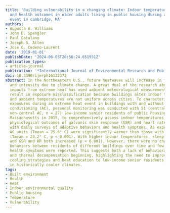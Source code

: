 ```yaml
---
title: 'Building vulnerability in a changing climate: Indoor temperature exposures
  and health outcomes in older adults living in public housing during an extreme heat
  event in cambridge, MA'
authors:
- Augusta A. Williams
- John D. Spengler
- Paul Catalano
- Joseph G. Allen
- Jose G. Cedeno-Laurent
date: '2019-01-01'
publishDate: '2024-06-05T20:56:24.651931Z'
publication_types:
- article-journal
publication: '*International Journal of Environmental Research and Public Health*'
doi: 10.3390/ijerph16132373
abstract: In the Northeastern U.S., future heatwaves will increase in frequency, duration,
  and intensity due to climate change. A great deal of the research about the health
  impacts from extreme heat has used ambient meteorological measurements, which can
  result in exposure misclassification because buildings alter indoor temperatures
  and ambient temperatures are not uniform across cities. To characterize indoor temperature
  exposures during an extreme heat event in buildings with and without central air
  conditioning (AC), personal monitoring was conducted with 51 (central AC, n = 24;
  non-central AC, n = 27) low-income senior residents of public housing in Cambridge,
  Massachusetts in 2015, to comprehensively assess indoor temperatures, sleep, and
  physiological outcomes of galvanic skin response (GSR) and heart rate (HR), along
  with daily surveys of adaptive behaviors and health symptoms. As expected, non-central
  AC units (Tmean = 25.6° C) were significantly warmer than those with central AC
  (Tmean = 23.2° C, p < 0.001). With higher indoor temperatures, sleep was more disrupted
  and GSR and HR both increased (p < 0.001). However, there were no changes in hydration
  behaviors between residents of different buildings over time and few moderate/several
  health symptoms were reported. This suggests both a lack of behavioral adaptation
  and thermal decompensation beginning, highlighting the need to improve building
  cooling strategies and heat education to low-income senior residents, especially
  in historically cooler climates.
tags:
- Built environment
- Health
- Heat
- Indoor environmental quality
- Public housing
- Temperature
- Vulnerability
---
```


